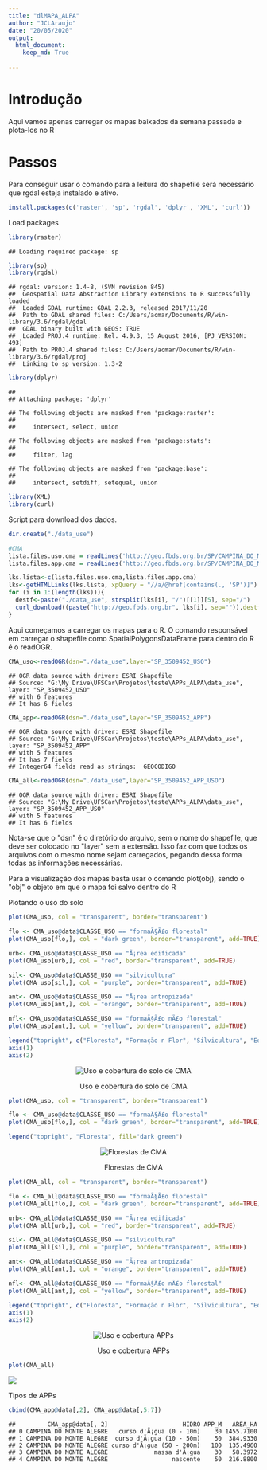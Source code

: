 ```yaml
---
title: "dlMAPA_ALPA"
author: "JCLAraujo"
date: "20/05/2020"
output: 
  html_document:
    keep_md: True
  
---
```



# Introdução
Aqui vamos apenas carregar os mapas baixados da semana passada e plota-los no R

# Passos
Para conseguir usar o comando para a leitura do shapefile será necessário que rgdal esteja instalado e ativo.

```r
install.packages(c('raster', 'sp', 'rgdal', 'dplyr', 'XML', 'curl'))
```

Load packages

```r
library(raster)
```

```
## Loading required package: sp
```

```r
library(sp)
library(rgdal)
```

```
## rgdal: version: 1.4-8, (SVN revision 845)
##  Geospatial Data Abstraction Library extensions to R successfully loaded
##  Loaded GDAL runtime: GDAL 2.2.3, released 2017/11/20
##  Path to GDAL shared files: C:/Users/acmar/Documents/R/win-library/3.6/rgdal/gdal
##  GDAL binary built with GEOS: TRUE 
##  Loaded PROJ.4 runtime: Rel. 4.9.3, 15 August 2016, [PJ_VERSION: 493]
##  Path to PROJ.4 shared files: C:/Users/acmar/Documents/R/win-library/3.6/rgdal/proj
##  Linking to sp version: 1.3-2
```

```r
library(dplyr)
```

```
## 
## Attaching package: 'dplyr'
```

```
## The following objects are masked from 'package:raster':
## 
##     intersect, select, union
```

```
## The following objects are masked from 'package:stats':
## 
##     filter, lag
```

```
## The following objects are masked from 'package:base':
## 
##     intersect, setdiff, setequal, union
```

```r
library(XML)
library(curl)
```

Script para download dos dados.

```r
dir.create("./data_use")

#CMA
lista.files.uso.cma = readLines('http://geo.fbds.org.br/SP/CAMPINA_DO_MONTE_ALEGRE/USO/')
lista.files.app.cma = readLines('http://geo.fbds.org.br/SP/CAMPINA_DO_MONTE_ALEGRE/APP/')

lks.lista<-c(lista.files.uso.cma,lista.files.app.cma)
lks<-getHTMLLinks(lks.lista, xpQuery = "//a/@href[contains(., 'SP')]")
for (i in 1:(length(lks))){
  destf<-paste("./data_use", strsplit(lks[i], "/")[[1]][5], sep="/")
  curl_download((paste("http://geo.fbds.org.br", lks[i], sep="")),destfile = destf)
}
```

Aqui começamos a carregar os mapas para o R. O comando responsável em carregar o shapefile como SpatialPolygonsDataFrame para dentro do R é o readOGR.


```r
CMA_uso<-readOGR(dsn="./data_use",layer="SP_3509452_USO")
```

```
## OGR data source with driver: ESRI Shapefile 
## Source: "G:\My Drive\UFSCar\Projetos\teste\APPs_ALPA\data_use", layer: "SP_3509452_USO"
## with 6 features
## It has 6 fields
```

```r
CMA_app<-readOGR(dsn="./data_use",layer="SP_3509452_APP")
```

```
## OGR data source with driver: ESRI Shapefile 
## Source: "G:\My Drive\UFSCar\Projetos\teste\APPs_ALPA\data_use", layer: "SP_3509452_APP"
## with 5 features
## It has 7 fields
## Integer64 fields read as strings:  GEOCODIGO
```

```r
CMA_all<-readOGR(dsn="./data_use",layer="SP_3509452_APP_USO")
```

```
## OGR data source with driver: ESRI Shapefile 
## Source: "G:\My Drive\UFSCar\Projetos\teste\APPs_ALPA\data_use", layer: "SP_3509452_APP_USO"
## with 5 features
## It has 6 fields
```

Nota-se que o "dsn" é o diretório do arquivo, sem o nome do shapefile, que deve ser colocado no "layer" sem a extensão. Isso faz com que todos os arquivos com o mesmo nome sejam carregados, pegando dessa forma todas as informações necessárias.

Para a visualização dos mapas basta usar o comando plot(obj), sendo o "obj" o objeto em que o mapa foi salvo dentro do R

Plotando o uso do solo

```r
plot(CMA_uso, col = "transparent", border="transparent")

flo <- CMA_uso@data$CLASSE_USO == "formaÃ§Ã£o florestal"
plot(CMA_uso[flo,], col = "dark green", border="transparent", add=TRUE)

urb<- CMA_uso@data$CLASSE_USO == "Ã¡rea edificada"
plot(CMA_uso[urb,], col = "red", border="transparent", add=TRUE)

sil<- CMA_uso@data$CLASSE_USO == "silvicultura"
plot(CMA_uso[sil,], col = "purple", border="transparent", add=TRUE)

ant<- CMA_uso@data$CLASSE_USO == "Ã¡rea antropizada"
plot(CMA_uso[ant,], col = "orange", border="transparent", add=TRUE)

nfl<- CMA_uso@data$CLASSE_USO == "formaÃ§Ã£o nÃ£o florestal"
plot(CMA_uso[ant,], col = "yellow", border="transparent", add=TRUE)

legend("topright", c("Floresta", "Formação n Flor", "Silvicultura", "Edificacoes", "Area Antropizada"), fill=c("dark green", "yellow", "purple", "red", "orange"))
axis(1)
axis(2)
```

<div class="figure" style="text-align: center">
<img src="dlMAPA_ALPA_files/figure-html/CMA_uso-1.png" alt="Uso e cobertura do solo de CMA"  />
<p class="caption">Uso e cobertura do solo de CMA</p>
</div>



```r
plot(CMA_uso, col = "transparent", border="transparent")

flo <- CMA_uso@data$CLASSE_USO == "formaÃ§Ã£o florestal"
plot(CMA_uso[flo,], col = "dark green", border="transparent", add=TRUE)

legend("topright", "Floresta", fill="dark green")
```

<div class="figure" style="text-align: center">
<img src="dlMAPA_ALPA_files/figure-html/CMA_floresta-1.png" alt="Florestas de CMA"  />
<p class="caption">Florestas de CMA</p>
</div>


```r
plot(CMA_all, col = "transparent", border="transparent")

flo <- CMA_all@data$CLASSE_USO == "formaÃ§Ã£o florestal"
plot(CMA_all[flo,], col = "dark green", border="transparent", add=TRUE)

urb<- CMA_all@data$CLASSE_USO == "Ã¡rea edificada"
plot(CMA_all[urb,], col = "red", border="transparent", add=TRUE)

sil<- CMA_all@data$CLASSE_USO == "silvicultura"
plot(CMA_all[sil,], col = "purple", border="transparent", add=TRUE)

ant<- CMA_all@data$CLASSE_USO == "Ã¡rea antropizada"
plot(CMA_all[ant,], col = "orange", border="transparent", add=TRUE)

nfl<- CMA_all@data$CLASSE_USO == "formaÃ§Ã£o nÃ£o florestal"
plot(CMA_all[ant,], col = "yellow", border="transparent", add=TRUE)

legend("topright", c("Floresta", "Formação n Flor", "Silvicultura", "Edificacoes", "Area Antropizada"), fill=c("dark green", "yellow", "purple", "red", "orange"))
axis(1)
axis(2)
```

<div class="figure" style="text-align: center">
<img src="dlMAPA_ALPA_files/figure-html/uso apps-1.png" alt="Uso e cobertura APPs"  />
<p class="caption">Uso e cobertura APPs</p>
</div>



```r
plot(CMA_all)
```

<img src="dlMAPA_ALPA_files/figure-html/unnamed-chunk-3-1.png" style="display: block; margin: auto;" />

Tipos de APPs

```r
cbind(CMA_app@data[,2], CMA_app@data[,5:7])
```

```
##         CMA_app@data[, 2]                     HIDRO APP_M   AREA_HA
## 0 CAMPINA DO MONTE ALEGRE   curso d'Ã¡gua (0 - 10m)    30 1455.7100
## 1 CAMPINA DO MONTE ALEGRE  curso d'Ã¡gua (10 - 50m)    50  384.9330
## 2 CAMPINA DO MONTE ALEGRE curso d'Ã¡gua (50 - 200m)   100  135.4960
## 3 CAMPINA DO MONTE ALEGRE             massa d'Ã¡gua    30   58.3972
## 4 CAMPINA DO MONTE ALEGRE                  nascente    50  216.8800
```

